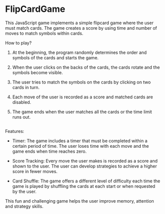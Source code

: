 # FlipCardGame

This JavaScript game implements a simple flipcard game where the user must match cards. The game creates a score by using time and number of moves to match symbols within cards.

How to play?

1. At the beginning, the program randomly determines the order and symbols of the cards and starts the game.

2. When the user clicks on the backs of the cards, the cards rotate and the symbols become visible.

3. The user tries to match the symbols on the cards by clicking on two cards in turn.

4. Each move of the user is recorded as a score and matched cards are disabled.

5. The game ends when the user matches all the cards or the time limit runs out.

##

Features:

  - Timer: The game includes a timer that must be completed within a certain period of time. The user loses time with each move and the game ends when time reaches zero.

  - Score Tracking: Every move the user makes is recorded as a score and shown to the user. The user can develop strategies to achieve a higher score in fewer moves.

  - Card Shuffle: The game offers a different level of difficulty each time the game is played by shuffling the cards at each start or when requested by the user.

This fun and challenging game helps the user improve memory, attention and strategy skills.
